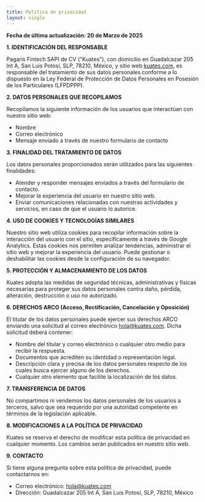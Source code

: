 ```yaml
---
title: Política de privacidad
layout: single
---
```


**Fecha de última actualización: 20 de Marzo de 2025**

**1. IDENTIFICACIÓN DEL RESPONSABLE**

Pagaris Fintech SAPI de CV ("Kuates"), con domicilio en Guadalcazar 205 Int A, San Luis Potosí, SLP, 78210, México, y sitio web [kuates.com](https://kuates.com), es responsable del tratamiento de sus datos personales conforme a lo dispuesto en la Ley Federal de Protección de Datos Personales en Posesión de los Particulares (LFPDPPP).

**2. DATOS PERSONALES QUE RECOPILAMOS**

Recopilamos la siguiente información de los usuarios que interactúan con nuestro sitio web:

- Nombre
- Correo electrónico
- Mensaje enviado a través de nuestro formulario de contacto

**3. FINALIDAD DEL TRATAMIENTO DE DATOS**

Los datos personales proporcionados serán utilizados para las siguientes finalidades:

- Atender y responder mensajes enviados a través del formulario de contacto.
- Mejorar la experiencia del usuario en nuestro sitio web.
- Enviar comunicaciones relacionadas con nuestras actividades y servicios, en caso de que el usuario lo autorice.

**4. USO DE COOKIES Y TECNOLOGÍAS SIMILARES**

Nuestro sitio web utiliza cookies para recopilar información sobre la interacción del usuario con el sitio, específicamente a través de Google Analytics. Estas cookies nos permiten analizar tendencias, administrar el sitio web y mejorar la experiencia del usuario. Puede gestionar o deshabilitar las cookies desde la configuración de su navegador.

**5. PROTECCIÓN Y ALMACENAMIENTO DE LOS DATOS**

Kuates adopta las medidas de seguridad técnicas, administrativas y físicas necesarias para proteger sus datos personales contra daño, pérdida, alteración, destrucción o uso no autorizado.

**6. DERECHOS ARCO (Acceso, Rectificación, Cancelación y Oposición)**

El titular de los datos personales puede ejercer sus derechos ARCO enviando una solicitud al correo electrónico [hola@kuates.com](mailto:hola@kuates.com). Dicha solicitud deberá contener:

- Nombre del titular y correo electrónico o cualquier otro medio para recibir la respuesta.
- Documentos que acrediten su identidad o representación legal.
- Descripción clara y precisa de los datos personales respecto de los cuales busca ejercer alguno de los derechos.
- Cualquier otro elemento que facilite la localización de los datos.

**7. TRANSFERENCIA DE DATOS**

No compartimos ni vendemos los datos personales de los usuarios a terceros, salvo que sea requerido por una autoridad competente en términos de la legislación aplicable.

**8. MODIFICACIONES A LA POLÍTICA DE PRIVACIDAD**

Kuates se reserva el derecho de modificar esta política de privacidad en cualquier momento. Los cambios serán publicados en nuestro sitio web.

**9. CONTACTO**

Si tiene alguna pregunta sobre esta política de privacidad, puede contactarnos en:

- Correo electrónico: [hola@kuates.com](mailto:hola@kuates.com)
- Dirección: Guadalcazar 205 Int A, San Luis Potosí, SLP, 78210, México
